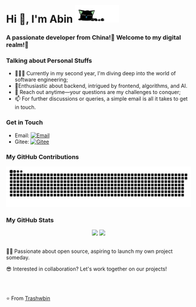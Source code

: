 <h1 align="left">Hi 👋, I'm Abin <img src="https://raw.githubusercontent.com/trashwbin/Trashwbin/refs/heads/main/assets/cat.gif" alt="" width="120" /></h1>
<h3 align="leftr">A passionate developer from China!🚀 Welcome to my digital realm!🥰</h3>


### Talking about Personal Stuffs

- 👨🏽‍💻 Currently in my second year, I'm diving deep into the world of software engineering;
- 🥳Enthusiastic about backend, intrigued by frontend, algorithms, and AI.
- 💬 Reach out anytime—your questions are my challenges to conquer;
- 📫 For further discussions or queries, a simple email is all it takes to get in touch.

### Get in Touch

- Email: [![Email](https://img.shields.io/badge/Trashwbin@gmail.com-D14836?style=flat-square&logo=gmail&logoColor=white)](mailto:Trashwbin@gmail.com)
- Gitee: [![Gitee](https://img.shields.io/badge/Trashwbin-C71D23?style=flat-square&logo=gitee&logoColor=b)](https://gitee.com/trashwbin)

### My GitHub Contributions

<picture>
  <source media="(prefers-color-scheme: dark)" srcset="https://raw.githubusercontent.com/trashwbin/Trashwbin/main/assets/github-contribution-grid-snake-dark.svg">
  <source media="(prefers-color-scheme: light)" srcset="https://raw.githubusercontent.com/trashwbin/Trashwbin/main/assets/github-contribution-grid-snake.svg">
  <img alt="github-snake" src="https://raw.githubusercontent.com/trashwbin/Trashwbin/main/assets/github-contribution-grid-snake.svg" />
</picture>


### My GitHub Stats

<div align="center">
    <img src="https://github-readme-stats-git-masterrstaa-rickstaa.vercel.app/api?username=trashwbin&count_private=true&show_icons=true&theme=tokyonight&cache_seconds=14400" height="170px">
    <img src="https://github-readme-stats-git-masterrstaa-rickstaa.vercel.app/api/top-langs/?username=trashwbin&layout=compact&theme=tokyonight" height="170px">
<div>


<div align="left">
  <br>
  <p>✌🏻 Passionate about open source, aspiring to launch my own project someday.</p>
  <p>😎 Interested in collaboration? Let's work together on our projects!</p>
  <br>
  <br>


⭐️ From [Trashwbin](https://github.com/Trashwbin)

<div>
